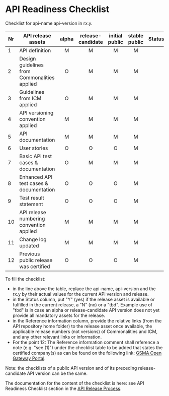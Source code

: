# API Readiness Checklist

Checklist for api-name api-version in rx.y.

| Nr | API release assets  | alpha | release-candidate |  initial<br>public | stable<br> public | Status | Reference information |
|----|----------------------------------------------|:-----:|:-----------------:|:-------:|:------:|:----:|:----:|
|  1 | API definition                               |   M   |         M         |    M    |    M   |      | [relative link](/code/API_definitions/apiname.yaml) |
|  2 | Design guidelines from Commonalities applied |   O   |         M         |    M    |    M   |      | Comm. release nr |
|  3 | Guidelines from ICM applied                  |   O   |         M         |    M    |    M   |      | ICM release nr |
|  4 | API versioning convention applied            |   M   |         M         |    M    |    M   |      |   |
|  5 | API documentation                            |   M   |         M         |    M    |    M   |      | [relative link](/documentation/API_documentation/apiname-API-Readiness-Checklist.md) |
|  6 | User stories                                 |   O   |         O         |    O    |    M   |      | [relative link](/documentation/API_documentation/apiname-Userstory.md) |
|  7 | Basic API test cases & documentation         |   O   |         M         |    M    |    M   |      | [relative link](/code/Test_definitions/apiname-test.feature) |
|  8 | Enhanced API test cases & documentation      |   O   |         O         |    O    |    M   |      | [relative link](/code/Test_definitions) |
|  9 | Test result statement                        |   O   |         O         |    O    |    M   |      | issue link |
| 10 | API release numbering convention applied     |   M   |         M         |    M    |    M   |      |   |
| 11 | Change log updated                           |   M   |         M         |    M    |    M   |      | [relative link](/CHANGELOG.md) |
| 12 | Previous public release was certified        |   O   |         O         |    O    |    M   |      | comment |

To fill the checklist:
- in the line above the table, replace the api-name, api-version and the rx.y by their actual values for the current API version and release.
- in the Status column, put "Y" (yes) if the release asset is available or fulfilled in the current release, a "N" (no) or a "tbd". Example use of "tbd" is in case an alpha or release-candidate API version does not yet provide all mandatory assets for the release.
- in the Reference information column, provide the relative links (from the API repository home folder) to the release asset once available, the applicable release numbers (not versions) of Commonalities and ICM, and any other relevant links or information.
- For the point 12: The Reference information comment shall reference a note (e.g. "see (1)") under the checklist table to be added that states the certified company(s) as can be found on the following link: [GSMA Open Gateway Portal](https://open-gateway.gsma.com/).

Note: the checklists of a public API version and of its preceding release-candidate API version can be the same.

The documentation for the content of the checklist is here: see API Readiness Checklist section in the [API Release Process](https://lf-camaraproject.atlassian.net/wiki/x/jine).
